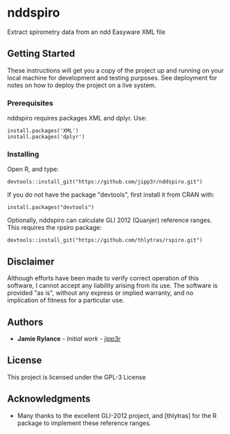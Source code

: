 # nddspiro

Extract spirometry data from an ndd Easyware XML file

## Getting Started

These instructions will get you a copy of the project up and running on your local machine for development and testing purposes. See deployment for notes on how to deploy the project on a live system.

### Prerequisites

nddspiro requires packages XML and dplyr. Use:

```
install.packages('XML')
install.packages('dplyr')
```

### Installing

Open R, and type:
```
devtools::install_git("https://github.com/jipp3r/nddspiro.git")
```
If you do not have the package "devtools", first install it from CRAN with:
```
install.packages("devtools")
```
Optionally, nddspiro can calculate GLI 2012 (Quanjer) reference ranges. This requires the rpsiro package:
```
devtools::install_git("https://github.com/thlytras/rspiro.git")
```

## Disclaimer

Although efforts have been made to verify correct operation of this software, I cannot accept any liability arising from its use. The software is provided "as is", without any express or implied warranty, and no implication of fitness for a particular use.

## Authors

* **Jamie Rylance** - *Initial work* - [jipp3r](https://github.com/jipp3r)

## License

This project is licensed under the GPL-3 License

## Acknowledgments

* Many thanks to the excellent GLI-2012 project, and [thlytras] for the R package to implement these reference ranges.

